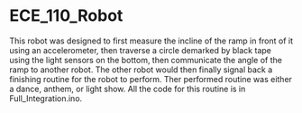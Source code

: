 # ECE_110_Robot

This robot was designed to first measure the incline of the ramp in front of it using an accelerometer, then traverse a circle demarked by black tape using the light sensors on the bottom, then communicate the angle of the ramp to another robot. The other robot would then finally signal back a finishing routine for the robot to perform. Ther performed routine was either a dance, anthem, or light show. All the code for this routine is in Full_Integration.ino.

